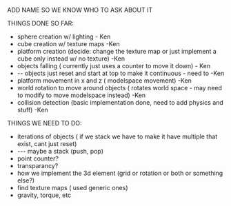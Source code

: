 ADD NAME SO WE KNOW WHO TO ASK ABOUT IT

THINGS DONE SO FAR:
- sphere creation w/ lighting   - Ken
- cube creation w/ texture maps -Ken
- platform creation (decide: change the texture map or just implement a cube only instead w/ no texture) -Ken
- objects falling ( currently just uses a counter to move it down) - Ken 
- -- objects just reset and start at top to make it continuous - need to   -Ken
- platform movement in x and z ( modelspace movement)  -Ken
- world rotation to move around objects ( rotates world space - may need to modify to move modelspace instead)  -Ken
- collision detection (basic implementation done, need to add physics and stuff) -Ken

THINGS WE NEED TO DO:
- iterations of objects ( if we stack we have to make it have multiple that exist, cant just reset)
- --- maybe a stack (push, pop)
- point counter?
- transparancy?
- how we implement the 3d element (grid or rotation or both or something else?)
- find texture maps ( used generic ones)
- gravity, torque, etc
